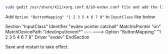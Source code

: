 ```bash
sudo gedit /usr/share/X11/xorg.conf.d/10-evdev.conf file and add the line highlighted in green:
```

Add `Option "ButtonMapping" "1 2 3 5 4 6 7 8"` to `InputClass` like below

Section "InputClass"
         Identifier "evdev pointer catchall"
         MatchIsPointer "on"
         MatchDevicePath "/dev/input/event*"
-------> Option "ButtonMapping" "1 2 3 5 4 6 7 8"
         Driver "evdev"
EndSection

Save and restart to take effect.